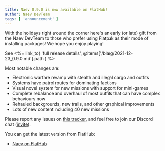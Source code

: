 ```yaml
---
title: Naev 0.9.0 is now available on FlatHub!
author: Naev DevTeam
tags: [ 'announcement' ]
---
```


With the holidays right around the corner here's an early (or late) gift from the Naev DevTeam to 
those who prefer using Flatpak as their mode of installing packages! We hope you enjoy playing!


See <%= link_to( 'full release details', @items['/blarg/2021-12-23_0.9.0.md'].path ) %>


Most notable changes are:

* Electronic warfare revamp with stealth and illegal cargo and outfits
* Systems have patrol routes for dominating factions
* Visual novel system for new missions with support for mini-games
* Complete rebalance and overhaul of most outfits that can have complex behaviours now
* Rehauled backgrounds, new trails, and other graphical improvements
* Lots of new content including 40 new missions


Please report any issues on [this tracker](https://github.com/naev/naev/issues), and
feel free to join our Discord chat
([invite](https://discord.com/invite/nd2M5BR)).

You can get the latest version from FlatHub:

* [Naev on FlatHub](https://flathub.org/apps/details/org.naev.Naev)

